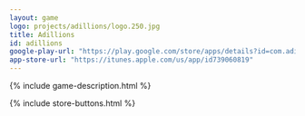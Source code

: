 ```yaml
---
layout: game
logo: projects/adillions/logo.250.jpg
title: Adillions
id: adillions
google-play-url: "https://play.google.com/store/apps/details?id=com.adillions.v1"
app-store-url: "https://itunes.apple.com/us/app/id739060819"
---
```


{% include game-description.html %}

{% include store-buttons.html %}

